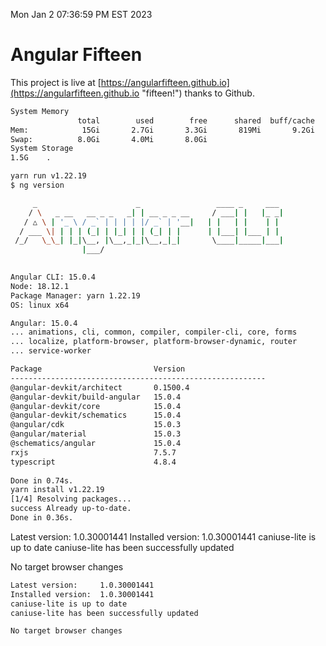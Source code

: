 Mon Jan  2 07:36:59 PM EST 2023

# Angular Fifteen


This project is live at [https://angularfifteen.github.io](https://angularfifteen.github.io "fifteen!") thanks to Github.

```bash
System Memory
               total        used        free      shared  buff/cache   available
Mem:            15Gi       2.7Gi       3.3Gi       819Mi       9.2Gi        11Gi
Swap:          8.0Gi       4.0Mi       8.0Gi
System Storage
1.5G	.
```
```bash
yarn run v1.22.19
$ ng version

     _                      _                 ____ _     ___
    / \   _ __   __ _ _   _| | __ _ _ __     / ___| |   |_ _|
   / △ \ | '_ \ / _` | | | | |/ _` | '__|   | |   | |    | |
  / ___ \| | | | (_| | |_| | | (_| | |      | |___| |___ | |
 /_/   \_\_| |_|\__, |\__,_|_|\__,_|_|       \____|_____|___|
                |___/
    

Angular CLI: 15.0.4
Node: 18.12.1
Package Manager: yarn 1.22.19
OS: linux x64

Angular: 15.0.4
... animations, cli, common, compiler, compiler-cli, core, forms
... localize, platform-browser, platform-browser-dynamic, router
... service-worker

Package                         Version
---------------------------------------------------------
@angular-devkit/architect       0.1500.4
@angular-devkit/build-angular   15.0.4
@angular-devkit/core            15.0.4
@angular-devkit/schematics      15.0.4
@angular/cdk                    15.0.3
@angular/material               15.0.3
@schematics/angular             15.0.4
rxjs                            7.5.7
typescript                      4.8.4
    
Done in 0.74s.
yarn install v1.22.19
[1/4] Resolving packages...
success Already up-to-date.
Done in 0.36s.
```
Latest version:     1.0.30001441
Installed version:  1.0.30001441
caniuse-lite is up to date
caniuse-lite has been successfully updated

No target browser changes
```bash
Latest version:     1.0.30001441
Installed version:  1.0.30001441
caniuse-lite is up to date
caniuse-lite has been successfully updated

No target browser changes
```
```bash
